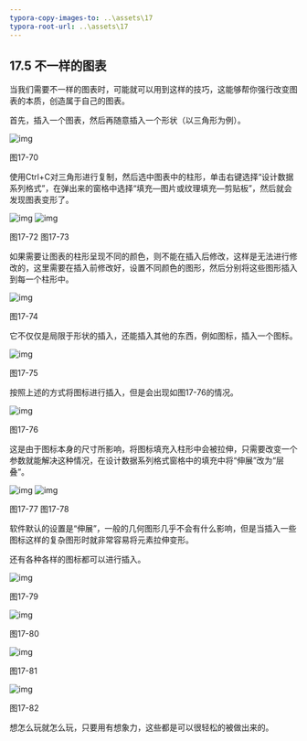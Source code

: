 ```yaml
---
typora-copy-images-to: ..\assets\17
typora-root-url: ..\assets\17
---
```


## **17.5**  **不一样的图表**

当我们需要不一样的图表时，可能就可以用到这样的技巧，这能够帮你强行改变图表的本质，创造属于自己的图表。

首先，插入一个图表，然后再随意插入一个形状（以三角形为例）。

![img](/../../第十七章%20数据的创意展示.files/image071.jpg)

图17-70

使用Ctrl+C对三角形进行复制，然后选中图表中的柱形，单击右键选择“设计数据系列格式”，在弹出来的窗格中选择“填充—图片或纹理填充—剪贴板”，然后就会发现图表变形了。

![img](/../../第十七章%20数据的创意展示.files/image072.jpg) ![img](/../../第十七章%20数据的创意展示.files/image073.jpg)

图17-72                                     图17-73           

如果需要让图表的柱形呈现不同的颜色，则不能在插入后修改，这样是无法进行修改的，这里需要在插入前修改好，设置不同颜色的图形，然后分别将这些图形插入到每一个柱形中。

![img](/../../第十七章%20数据的创意展示.files/image074.jpg)

图17-74

它不仅仅是局限于形状的插入，还能插入其他的东西，例如图标，插入一个图标。

![img](/../../第十七章%20数据的创意展示.files/image075.jpg)

图17-75

按照上述的方式将图标进行插入，但是会出现如图17-76的情况。

![img](/../../第十七章%20数据的创意展示.files/image076.jpg)

图17-76

这是由于图标本身的尺寸所影响，将图标填充入柱形中会被拉伸，只需要改变一个参数就能解决这种情况，在设计数据系列格式窗格中的填充中将“伸展”改为“层叠”。

![img](/../../第十七章%20数据的创意展示.files/image077.jpg) ![img](/../../第十七章%20数据的创意展示.files/image078.jpg)

图17-77                                    图17-78

软件默认的设置是“伸展”，一般的几何图形几乎不会有什么影响，但是当插入一些图标这样的复杂图形时就非常容易将元素拉伸变形。

还有各种各样的图标都可以进行插入。

![img](/../../第十七章%20数据的创意展示.files/image079.png)

图17-79

![img](/../../第十七章%20数据的创意展示.files/image080.png)

图17-80

![img](/../../第十七章%20数据的创意展示.files/image081.png)

图17-81

![img](/../../第十七章%20数据的创意展示.files/image082.png)

图17-82

想怎么玩就怎么玩，只要用有想象力，这些都是可以很轻松的被做出来的。
